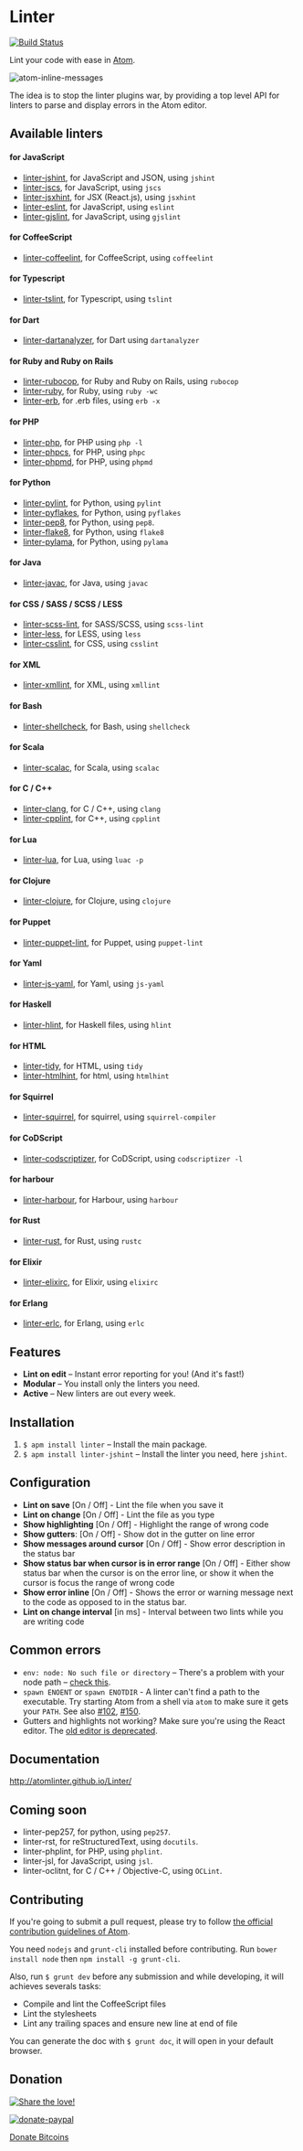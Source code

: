 # Linter
[![Build Status](https://travis-ci.org/AtomLinter/Linter.svg)](https://travis-ci.org/AtomLinter/Linter)

Lint your code with ease in [Atom](http://atom.io).

![atom-inline-messages](inline-comments.gif)

The idea is to stop the linter plugins war, by providing a top level API for linters to parse and display errors in the Atom editor.

## Available linters
#### for JavaScript
- [linter-jshint](https://atom.io/packages/linter-jshint), for JavaScript and JSON, using `jshint`
- [linter-jscs](https://atom.io/packages/linter-jscs), for JavaScript, using `jscs`
- [linter-jsxhint](https://atom.io/packages/linter-jsxhint), for JSX (React.js), using `jsxhint`
- [linter-eslint](https://atom.io/packages/linter-eslint), for JavaScript, using `eslint`
- [linter-gjslint](https://atom.io/packages/linter-gjslint), for JavaScript, using `gjslint`

#### for CoffeeScript
- [linter-coffeelint](https://atom.io/packages/linter-coffeelint), for CoffeeScript, using `coffeelint`

#### for Typescript
- [linter-tslint](https://atom.io/packages/linter-tslint), for Typescript, using `tslint`

#### for Dart
- [linter-dartanalyzer](https://atom.io/packages/linter-dartanalyzer), for Dart using `dartanalyzer`


#### for Ruby and Ruby on Rails
- [linter-rubocop](https://atom.io/packages/linter-rubocop), for Ruby and Ruby on Rails, using `rubocop`
- [linter-ruby](https://atom.io/packages/linter-ruby), for Ruby, using `ruby -wc`
- [linter-erb](https://atom.io/packages/linter-erb), for .erb files, using `erb -x`

#### for PHP
- [linter-php](https://atom.io/packages/linter-php), for PHP using `php -l`
- [linter-phpcs](https://atom.io/packages/linter-phpcs), for PHP, using `phpc`
- [linter-phpmd](https://atom.io/packages/linter-phpmd), for PHP, using `phpmd`

#### for Python
- [linter-pylint](https://atom.io/packages/linter-pylint), for Python, using `pylint`
- [linter-pyflakes](https://atom.io/packages/linter-pyflakes), for Python, using `pyflakes`
- [linter-pep8](https://atom.io/packages/linter-pep8), for Python, using `pep8`.
- [linter-flake8](https://atom.io/packages/linter-flake8), for Python, using `flake8`
- [linter-pylama](https://atom.io/packages/linter-pylama), for Python, using `pylama`

#### for Java
- [linter-javac](https://atom.io/packages/linter-javac), for Java, using `javac`

#### for CSS / SASS / SCSS / LESS
- [linter-scss-lint](https://atom.io/packages/linter-scss-lint), for SASS/SCSS, using `scss-lint`
- [linter-less](https://atom.io/packages/linter-less), for LESS, using `less`
- [linter-csslint](https://atom.io/packages/linter-csslint), for CSS, using `csslint`

#### for XML
- [linter-xmllint](https://atom.io/packages/linter-xmllint), for XML, using `xmllint`

#### for Bash
- [linter-shellcheck](https://atom.io/packages/linter-shellcheck), for Bash, using `shellcheck`

#### for Scala
- [linter-scalac](https://atom.io/packages/linter-scalac), for Scala, using `scalac`

#### for C / C++
- [linter-clang](https://atom.io/packages/linter-clang), for C / C++, using `clang`
- [linter-cpplint](https://atom.io/packages/linter-cpplint), for C++, using `cpplint`

#### for Lua
- [linter-lua](https://atom.io/packages/linter-lua), for Lua, using `luac -p`

#### for Clojure
- [linter-clojure](https://atom.io/packages/linter-clojure), for Clojure, using `clojure`

#### for Puppet
- [linter-puppet-lint](https://atom.io/packages/linter-puppet-lint), for Puppet, using `puppet-lint`

#### for Yaml
- [linter-js-yaml](https://atom.io/packages/linter-js-yaml), for Yaml, using `js-yaml`

#### for Haskell
- [linter-hlint](https://atom.io/packages/linter-hlint), for Haskell files, using `hlint`

#### for HTML
- [linter-tidy](https://atom.io/packages/linter-tidy), for HTML, using `tidy`
- [linter-htmlhint](https://atom.io/packages/linter-htmlhint), for html, using `htmlhint`

#### for Squirrel
- [linter-squirrel](https://atom.io/packages/linter-squirrel), for squirrel, using `squirrel-compiler`

#### for CoDScript
- [linter-codscriptizer](https://atom.io/packages/linter-codscriptizer), for CoDScript, using `codscriptizer -l`

#### for harbour
- [linter-harbour](https://atom.io/packages/linter-harbour), for Harbour, using `harbour`

#### for Rust
- [linter-rust](https://atom.io/packages/linter-rust), for Rust, using `rustc`

#### for Elixir
- [linter-elixirc](https://atom.io/packages/linter-elixirc), for Elixir, using `elixirc`

#### for Erlang
- [linter-erlc](https://atom.io/packages/linter-erlc), for Erlang, using `erlc`


## Features

* **Lint on edit** – Instant error reporting for you! (And it's fast!)
* **Modular** – You install only the linters you need.
* **Active** – New linters are out every week.

## Installation

1. `$ apm install linter` – Install the main package.
2. `$ apm install linter-jshint` – Install the linter you need, here `jshint`.

## Configuration

* **Lint on save** [On / Off] - Lint the file when you save it
* **Lint on change** [On / Off] - Lint the file as you type
* **Show highlighting** [On / Off] - Highlight the range of wrong code
* **Show gutters**: [On / Off] - Show dot in the gutter on line error
* **Show messages around cursor** [On / Off] - Show error description in the status bar
* **Show status bar when cursor is in error range** [On / Off] - Either show status bar when the cursor is on the error line, or show it when the cursor is focus the range of wrong code
* **Show error inline** [On / Off] - Shows the error or warning message next to the code as opposed to in the status bar.
* **Lint on change interval** [in ms] - Interval between two lints while you are writing code

## Common errors

* `env: node: No such file or directory` – There's a problem with your node path – [check this](http://stackoverflow.com/a/20077620).
* `spawn ENOENT` or `spawn ENOTDIR` - A linter can't find a path to the executable. Try starting Atom from a shell via `atom` to make sure it gets your `PATH`. See also [#102](https://github.com/AtomLinter/Linter/issues/102), [#150](https://github.com/AtomLinter/Linter/issues/150).
* Gutters and highlights not working? Make sure you're using the React editor. The [old editor is deprecated](http://blog.atom.io/2014/07/22/default-to-react-editor.html).

## Documentation
http://atomlinter.github.io/Linter/

## Coming soon

- linter-pep257, for python, using `pep257`.
- linter-rst, for reStructuredText, using `docutils`.
- linter-phplint, for PHP, using `phplint`.
- linter-jsl, for JavaScript, using `jsl`.
- linter-oclitnt, for C / C++ / Objective-C, using `OCLint`.

## Contributing

If you're going to submit a pull request, please try to follow
[the official contribution guidelines of Atom](https://atom.io/docs/latest/contributing).

You need `nodejs` and `grunt-cli` installed before contributing.
Run `bower install node` then `npm install -g grunt-cli`.

Also, run `$ grunt dev` before any submission and while developing, it will achieves severals tasks:

* Compile and lint the CoffeeScript files
* Lint the stylesheets
* Lint any trailing spaces and ensure new line at end of file

You can generate the doc with `$ grunt doc`, it will open in your default browser.

## Donation
[![Share the love!](https://chewbacco-stuff.s3.amazonaws.com/donate.png)](https://www.paypal.com/cgi-bin/webscr?cmd=_s-xclick&hosted_button_id=KXUYS4ARNHCN8)

[![donate-paypal](https://s3-eu-west-1.amazonaws.com/chewbacco-stuff/donate-paypal.png)](https://www.paypal.com/cgi-bin/webscr?cmd=_s-xclick&hosted_button_id=KXUYS4ARNHCN8)

<a class="coinbase-button" data-code="2945dab392cb1cefbb7097e4cd17a603" data-button-style="custom_small" href="https://www.coinbase.com/checkouts/2945dab392cb1cefbb7097e4cd17a603">Donate Bitcoins</a><script src="https://www.coinbase.com/assets/button.js" type="text/javascript"></script>
